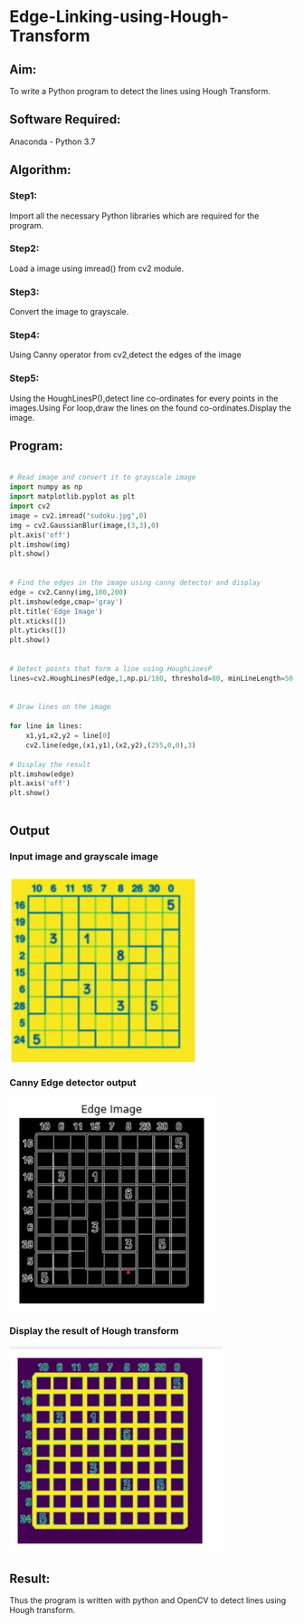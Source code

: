# Edge-Linking-using-Hough-Transform
## Aim:
To write a Python program to detect the lines using Hough Transform.

## Software Required:
Anaconda - Python 3.7

## Algorithm:
### Step1:

Import all the necessary Python libraries which are required for the program.
### Step2:

Load a image using imread() from cv2 module.
### Step3:
Convert the image to grayscale.

### Step4:

Using Canny operator from cv2,detect the edges of the image

### Step5:

Using the HoughLinesP(),detect line co-ordinates for every points in the images.Using For loop,draw the lines on the found co-ordinates.Display the image.

## Program:
```Python

# Read image and convert it to grayscale image
import numpy as np
import matplotlib.pyplot as plt
import cv2
image = cv2.imread("sudoku.jpg",0)
img = cv2.GaussianBlur(image,(3,3),0)
plt.axis('off')
plt.imshow(img)
plt.show()


# Find the edges in the image using canny detector and display
edge = cv2.Canny(img,100,200)
plt.imshow(edge,cmap='gray')
plt.title('Edge Image')
plt.xticks([])
plt.yticks([])
plt.show()


# Detect points that form a line using HoughLinesP
lines=cv2.HoughLinesP(edge,1,np.pi/180, threshold=80, minLineLength=50,maxLineGap=250)


# Draw lines on the image

for line in lines:
    x1,y1,x2,y2 = line[0]
    cv2.line(edge,(x1,y1),(x2,y2),(255,0,0),3)

# Display the result
plt.imshow(edge)
plt.axis('off')
plt.show()



```
## Output

### Input image and grayscale image
![output](8.1.jpeg)

### Canny Edge detector output
![output](8.2.jpeg)

### Display the result of Hough transform
![output](8.3.jpeg)


## Result:
Thus the program is written with python and OpenCV to detect lines using Hough transform. 
